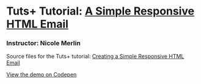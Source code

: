 # Tuts+ Tutorial: [A Simple Responsive HTML Email](https://webdesign.tutsplus.com/articles/creating-a-simple-responsive-html-email--webdesign-12978)
### Instructor: Nicole Merlin

Source files for the Tuts+ tutorial: [Creating a Simple Responsive HTML Email](https://webdesign.tutsplus.com/articles/creating-a-simple-responsive-html-email--webdesign-12978)

[View the demo on Codepen](https://codepen.io/tutsplus/pen/BaBQgGZ?editors=1010)
